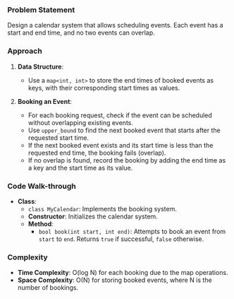 ### Problem Statement
Design a calendar system that allows scheduling events. Each event has a start and end time, and no two events can overlap.

### Approach
1. **Data Structure**:
   - Use a `map<int, int>` to store the end times of booked events as keys, with their corresponding start times as values.

2. **Booking an Event**:
   - For each booking request, check if the event can be scheduled without overlapping existing events.
   - Use `upper_bound` to find the next booked event that starts after the requested start time.
   - If the next booked event exists and its start time is less than the requested end time, the booking fails (overlap).
   - If no overlap is found, record the booking by adding the end time as a key and the start time as its value.

### Code Walk-through
- **Class**: 
  - `class MyCalendar`: Implements the booking system.
  - **Constructor**: Initializes the calendar system.
  - **Method**: 
    - `bool book(int start, int end)`: Attempts to book an event from `start` to `end`. Returns `true` if successful, `false` otherwise.

### Complexity
- **Time Complexity**: O(log N) for each booking due to the map operations.
- **Space Complexity**: O(N) for storing booked events, where N is the number of bookings.
